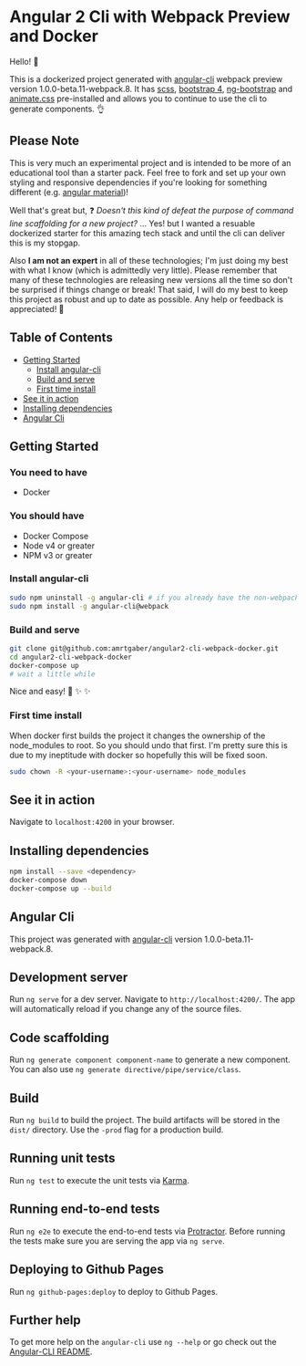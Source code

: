 # Angular 2 Cli with Webpack Preview and Docker

Hello! :wave:

This is a dockerized project generated with [angular-cli](https://github.com/angular/angular-cli) webpack preview version 1.0.0-beta.11-webpack.8. It has [scss](https://github.com/sass/sass), [bootstrap 4](https://github.com/twbs/bootstrap/tree/v4.0.0-alpha.3), [ng-bootstrap](https://github.com/ng-bootstrap/ng-bootstrap) and [animate.css](https://github.com/daneden/animate.css) pre-installed and allows you to continue to use the cli to generate components. :ok_hand:

## Please Note

This is very much an experimental project and is intended to be more of an educational tool than a starter pack. Feel free to fork and set up your own styling and responsive dependencies if you're looking for something different (e.g. [angular material](https://github.com/angular/material2))!

Well that's great but, :question: *Doesn't this kind of defeat the purpose of command line scaffolding for a new project?* ... Yes! but I wanted a resuable dockerized starter for this amazing tech stack and until the cli can deliver this is my stopgap.

Also **I am not an expert** in all of these technologies; I'm just doing my best with what I know (which is admittedly very little). Please remember that many of these technologies are releasing new versions all the time so don't be surprised if things change or break! That said, I will do my best to keep this project as robust and up to date as possible. Any help or feedback is appreciated! :raised_hands:

## Table of Contents

* [Getting Started](#getting-started)
  * [Install angular-cli](#install-angular-cli)
  * [Build and serve](#build-and-serve)
  * [First time install](#first-time-install)
* [See it in action](#see-it-in-action)
* [Installing dependencies](#installing-dependencies)
* [Angular Cli](#angular-cli)

## Getting Started

### You need to have
* Docker

### You should have
* Docker Compose
* Node v4 or greater
* NPM v3 or greater

### Install angular-cli

```bash
sudo npm uninstall -g angular-cli # if you already have the non-webpack version
sudo npm install -g angular-cli@webpack
```

### Build and serve

```bash
git clone git@github.com:amrtgaber/angular2-cli-webpack-docker.git
cd angular2-cli-webpack-docker
docker-compose up
# wait a little while
```

Nice and easy! :tada: :sparkles: :sparkles:

### First time install

When docker first builds the project it changes the ownership of the node_modules to root. So you should undo that first. I'm pretty sure this is due to my ineptitude with docker so hopefully this will be fixed soon.

```bash
sudo chown -R <your-username>:<your-username> node_modules
```

## See it in action

Navigate to `localhost:4200` in your browser.

## Installing dependencies

```bash
npm install --save <dependency>
docker-compose down
docker-compose up --build
```

## Angular Cli

This project was generated with [angular-cli](https://github.com/angular/angular-cli) version 1.0.0-beta.11-webpack.8.

## Development server
Run `ng serve` for a dev server. Navigate to `http://localhost:4200/`. The app will automatically reload if you change any of the source files.

## Code scaffolding

Run `ng generate component component-name` to generate a new component. You can also use `ng generate directive/pipe/service/class`.

## Build

Run `ng build` to build the project. The build artifacts will be stored in the `dist/` directory. Use the `-prod` flag for a production build.

## Running unit tests

Run `ng test` to execute the unit tests via [Karma](https://karma-runner.github.io).

## Running end-to-end tests

Run `ng e2e` to execute the end-to-end tests via [Protractor](http://www.protractortest.org/).
Before running the tests make sure you are serving the app via `ng serve`.

## Deploying to Github Pages

Run `ng github-pages:deploy` to deploy to Github Pages.

## Further help

To get more help on the `angular-cli` use `ng --help` or go check out the [Angular-CLI README](https://github.com/angular/angular-cli/blob/master/README.md).
